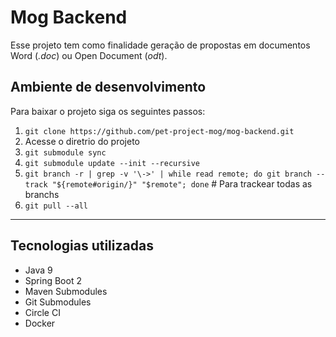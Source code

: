 # Mog Backend

Esse projeto tem como finalidade geração de propostas em documentos Word (_.doc_) ou Open Document (_odt_).

## Ambiente de desenvolvimento

Para baixar o projeto siga os seguintes passos:

1. `git clone https://github.com/pet-project-mog/mog-backend.git`
1. Acesse o diretrio do projeto
1. `git submodule sync`
1. `git submodule update --init --recursive`
1. `git branch -r | grep -v '\->' | while read remote; do git branch --track "${remote#origin/}" "$remote"; done` # Para trackear todas as branchs
1. `git pull --all` 
--- 

## Tecnologias utilizadas
- Java 9 
- Spring Boot 2
- Maven Submodules
- Git Submodules
- Circle CI
- Docker
